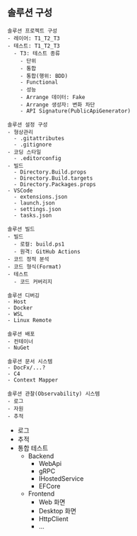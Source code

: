 ## 솔루션 구성
```
솔루션 프로젝트 구성
- 레이어: T1_T2_T3
- 테스트: T1_T2_T3
  - T3: 테스트 종류
    - 단위
    - 통합
    - 통합(행위: BDD)
    - Functional
    - 성능
    - Arrange 데이터: Fake
    - Arrange 생성자: 변화 차단
    - API Signature(PublicApiGenerator)

솔루션 설정 구성
- 형상관리
  - .gitattributes
  - .gitignore
- 코딩 스타일
  - .editorconfig
- 빌드  
  - Directory.Build.props
  - Directory.Build.targets
  - Directory.Packages.props
- VSCode  
  - extensions.json
  - launch.json
  - settings.json
  - tasks.json

솔루션 빌드
- 빌드
  - 로컬: build.ps1
  - 원격: GitHub Actions
- 코드 정적 분석
- 코드 형식(Format)
- 테스트
  - 코드 커버리지  

솔루션 디버깅
- Host
- Docker
- WSL
- Linux Remote

솔루션 배포
- 컨테이너
- NuGet

솔루션 문서 시스템
- DocFx/...?
- C4
- Context Mapper

솔루션 관찰(Observability) 시스템  
- 로그
- 자원
- 추적
```

- 로그
- 추적
- 통합 테스트
  - Backend
    - WebApi
    - gRPC
    - IHostedService
    - EFCore
  - Frontend
    - Web 화면
    - Desktop 화면
    - HttpClient
    - ...